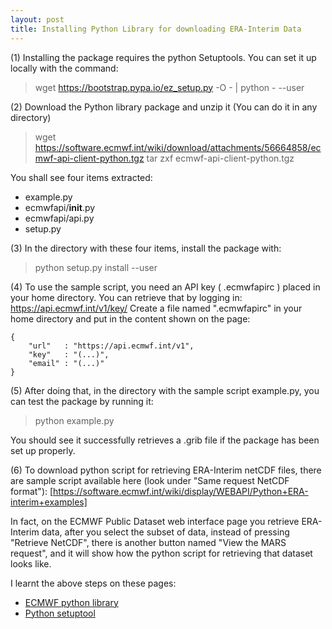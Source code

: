 ```yaml
---
layout: post
title: Installing Python Library for downloading ERA-Interim Data
---
```


(1) Installing the package requires the python Setuptools. You can set it up locally with the command:

> wget https://bootstrap.pypa.io/ez_setup.py -O - \| python - --user

(2) Download the Python library package and unzip it (You can do it in any directory)
> wget https://software.ecmwf.int/wiki/download/attachments/56664858/ecmwf-api-client-python.tgz
> tar zxf ecmwf-api-client-python.tgz

You shall see four items extracted:
- example.py
- ecmwfapi/__init__.py
- ecmwfapi/api.py
- setup.py

(3) In the directory with these four items, install the package with:
> python setup.py install --user

(4) To use the sample script, you need an API key ( .ecmwfapirc ) placed in your home directory. You can retrieve that by logging in: https://api.ecmwf.int/v1/key/
Create a file named ".ecmwfapirc" in your home directory and put in the content shown on the page:

```
{
    "url"   : "https://api.ecmwf.int/v1",
    "key"   : "(...)",
    "email" : "(...)"
}
```

(5) After doing that, in the directory with the sample script example.py, you can test the package by running it:
> python example.py  

You should see it successfully retrieves a .grib file if the package has been set up properly.

(6) To download python script for retrieving ERA-Interim netCDF files, there are sample script available here (look under "Same request NetCDF format"):
[https://software.ecmwf.int/wiki/display/WEBAPI/Python+ERA-interim+examples]

In fact, on the ECMWF Public Dataset web interface page you retrieve ERA-Interim data, after you select the subset of data, instead of pressing "Retrieve NetCDF", there is another button named "View the MARS request", and it will show how the python script for retrieving that dataset looks like.

I learnt the above steps on these pages:
- [ECMWF python library](https://software.ecmwf.int/wiki/display/WEBAPI/Access+ECMWF+Public+Datasets#AccessECMWFPublicDatasets-python)
- [Python setuptool](https://pypi.python.org/pypi/setuptools)
